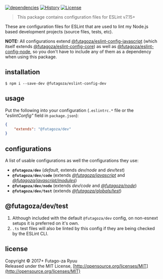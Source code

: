 [![dependencies](https://img.shields.io/david/futagoza/eslint-config-futagozaryuu.svg?path=packages/@futagoza/eslint-config-dev)](https://david-dm.org/futagoza/eslint-config-futagozaryuu?path=packages/@futagoza/eslint-config-dev)
[![History](https://img.shields.io/badge/history-CHANGELOG.md-orange.svg)](https://github.com/futagoza/eslint-config-futagozaryuu/blob/master/CHANGELOG.md)
[![License](https://img.shields.io/badge/license-mit-blue.svg)](https://opensource.org/licenses/MIT)

> This package contains configuration files for ESLint v7.15+<br>

These are configuration files for ESLint that are used to lint my Node.js based development projects (source files, tests, etc).

**NOTE:** All configurations extend [@futagoza/eslint-config-javascript][ECJ] (which itself extends [@futagoza/eslint-config-core][ECC]) as well as [@futagoza/eslint-config-node][ECN], so you don't have to include any of them as a dependency when using this package.

## installation

```console
$ npm i --save-dev @futagoza/eslint-config-dev
```

## usage

Put the following into your configuration (`.eslintrc.*` file or the _"eslintConfig"_ field in `package.json`):

```json
{
    "extends": "@futagoza/dev"
}
```

## configurations

A list of usable configurations as well the configurations they use:

- __`@futagoza/dev`__ (_default_, extends _dev/node_ and _dev/test_)
- __`@futagoza/dev/code`__ (extends _[@futagoza/javascript][ECJ]_ and _[@futagoza/javascript/modules][ECJ]_)
- __`@futagoza/dev/node`__ (extends  _dev/code_ and _[@futagoza/node][ECN]_)
- __`@futagoza/dev/test`__ (extends _[@futagoza/globals/test][ECG]_)

[ECC]: https://www.npmjs.com/package/@futagoza/eslint-config-core
[ECG]: https://www.npmjs.com/package/@futagoza/eslint-config-globals
[ECJ]: https://www.npmjs.com/package/@futagoza/eslint-config-javascript
[ECN]: https://www.npmjs.com/package/@futagoza/eslint-config-node

## @futagoza/dev/test

1. Although included with the default `@futagoza/dev` config, on non-esnext setups it is preferred on it's own.
2. `.ts` test files will also be linted by this config if they are being checked by the ESLint CLI.

## license

Copyright © 2017+ Futago-za Ryuu<br>
Released under the MIT License, [http://opensource.org/licenses/MIT](http://opensource.org/licenses/MIT)
